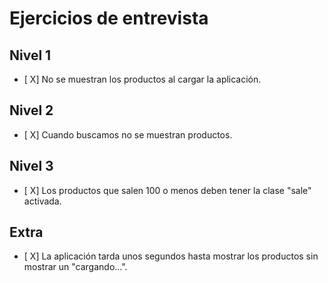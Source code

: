 # Ejercicios de entrevista

## Nivel 1
- [ X] No se muestran los productos al cargar la aplicación.

## Nivel 2
- [ X] Cuando buscamos no se muestran productos.

## Nivel 3
- [ X] Los productos que salen 100 o menos deben tener la clase "sale" activada.

## Extra
- [ X] La aplicación tarda unos segundos hasta mostrar los productos sin mostrar un "cargando...".
